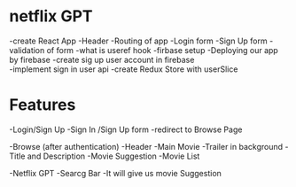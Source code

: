 # netflix GPT 
-create React App 
-Header
-Routing of app
-Login form 
-Sign Up form 
-validation of form 
-what is useref hook 
-firbase setup 
-Deploying our app  by  firebase
-create sig up user account in firebase  
-implement sign in user api 
-create Redux Store with userSlice 






# Features 
-Login/Sign Up
    -Sign In /Sign Up form 
    -redirect to Browse Page


-Browse  (after authentication)
    -Header
    -Main Movie 
        -Trailer in background 
        -Title and Description
        -Movie Suggestion
            -Movie List 

-Netflix GPT
    -Searcg Bar 
        -It will give us movie Suggestion 